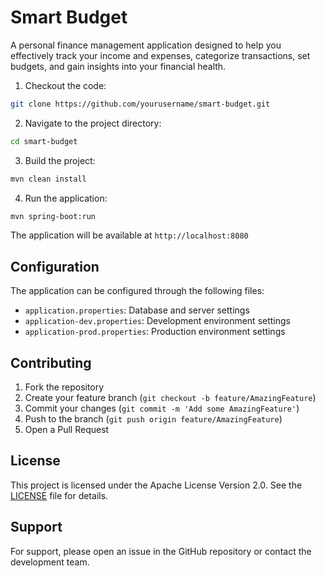 # Smart Budget

A personal finance management application designed to help you effectively track your income and expenses, categorize transactions, set budgets, and gain insights into your financial health.

1. Checkout the code:
``` bash
git clone https://github.com/yourusername/smart-budget.git
```

2. Navigate to the project directory:

``` bash
cd smart-budget
```

3. Build the project:

``` bash
mvn clean install
```

4. Run the application:

``` bash
mvn spring-boot:run
```

The application will be available at `http://localhost:8080`

## Configuration

The application can be configured through the following files:
- `application.properties`: Database and server settings
- `application-dev.properties`: Development environment settings
- `application-prod.properties`: Production environment settings

## Contributing

1. Fork the repository
2. Create your feature branch (`git checkout -b feature/AmazingFeature`)
3. Commit your changes (`git commit -m 'Add some AmazingFeature'`)
4. Push to the branch (`git push origin feature/AmazingFeature`)
5. Open a Pull Request

## License

This project is licensed under the Apache License
Version 2.0. See the [LICENSE](LICENSE) file for details.

## Support

For support, please open an issue in the GitHub repository or contact the development team.
```

